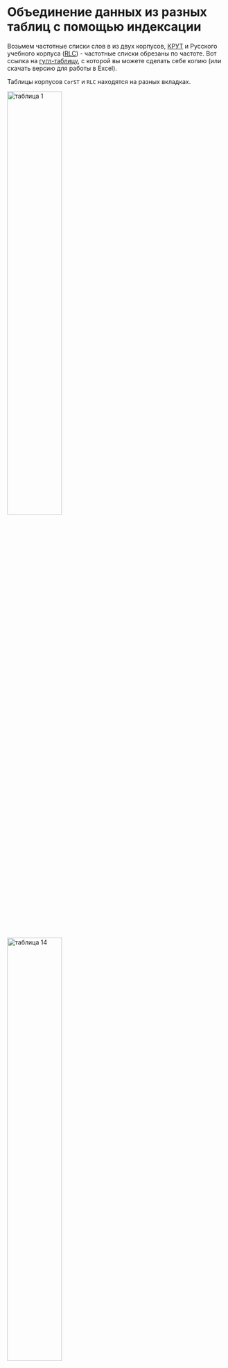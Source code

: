# Объединение данных из разных таблиц с помощью индексации

Возьмем частотные списки слов в из двух корпусов, [КРУТ](http://web-corpora.net/CoRST) и Русского учебного корпуса ([RLC](http://web-corpora.net/RLC)) - частотные списки обрезаны по частоте. 
Вот ссылка на [гугл-таблицу](https://docs.google.com/spreadsheets/d/1p0zwTFT5F-kb9c3Fov5BQWsowcj0Sybv984Lmglz-yQ/edit?usp=sharing), с которой вы можете сделать себе копию (или скачать версию для работы в Excel).

Таблицы корпусов `CorST` и `RLC` находятся на разных вкладках.

<img src="https://github.com/ElizavetaKuzmenko/Programming-and-computer-instruments/blob/master/images/1.png" alt="таблица 1" width="50%">

<img src="https://github.com/ElizavetaKuzmenko/Programming-and-computer-instruments/blob/master/images/14.png" alt="таблица 14" width="50%">    

Мы хотим получить общую таблицу, где данные из двух таблиц сведены вместе и их можно сравнить.

Внимание, в получившейся таблице могут и должны будут встречаться **пустые ячейки**!

## Что нужно делать:

**Шаг 0.**
Заполните в обеих таблицах столбец "Ранг". Ваши таблицы уже отсортированы по частоте, поэтому заполним этот столбец числами 1, 2, 3 и т.д. Есть разные способы сделать это, например, заполнить первые 3 ячейки, выделить и дважды кликнуть на нижний правый угол (там появится "+"). Или вставить 1, а потом использовать формулу `=1+D2` и т.п., которая будет увеличивать значения на 1.

Теперь сложнее. Слова с одинаковой частотой должны получить одинаковый ранг, например, слова _может_, _также_, _является_ и _у_ в CorST должны получить ранг 28, 29, 29, 31, соответственно. Придумайте и используйте формулу, которая может это сделать. 
(Если вы не справитесь с этим заданием, переходите к следующим шагам, ваши ответы будут засчитаны, но оценка будет снижена на 1 балл.)

**Шаг 1.**

Добавим в таблицу `CorST` столбец "Номер строки, на которой слово стоит в RLC". 

<img src="https://github.com/ElizavetaKuzmenko/Programming-and-computer-instruments/blob/master/images/3.png" alt="таблица 3" width="80%">

**Шаг 2.**

Затем для каждого слова в таблице `CorST` нужно:
  * найти его в столбце "Слово" таблицы `RLC`
  * определить номер строки, на которой он стоит
  * записать этот номер в столбец "Номер..." таблицы `CorST`
  
Сделаем это с помощью формулы `=ПОИСКПОЗ(...)` (в английской версии `=MATCH(...)`).   
В Excel эту формулу можно найти на вкладке Формулы в разделе "Ссылки и массивы".   

<img src="https://github.com/ElizavetaKuzmenko/Programming-and-computer-instruments/blob/master/images/4.png" alt="таблица 4">

В окне вставки формул укажем три аргумента:
  * Искомое_значение: кликните на ячейку с лексемой слева.
  * Просматриваемый массив: затем перейдите на лист таблицы `RLC` и выделите столбец "Слово"
  * Тип сопоставления: 0 (обозначает точное совпадение).

Нажмем OK.

<img src="https://github.com/ElizavetaKuzmenko/Programming-and-computer-instruments/blob/master/images/5.png" alt="таблица 5" width="80%">

В ячейке должен отобразиться номер строки, на которой искомое слово стоит в таблице `RLC`. Проверьте (с помощью поиска), что номер правильный.

Скопируем ячейку с формулой и вставим ее в том же столбце напротив всех остальных слов (можно дважды кликнуть на правый нижний угол заполненной ячейки, чтобы ее формула автоматически растянулась на весь столбец; выделение можно также растянуть на весь диапазон до конца таблицы, пользуясь комбинацией горячих клавиш `Shift` + `Ctrl` + стрелка вниз). 

<img src="https://github.com/ElizavetaKuzmenko/Programming-and-computer-instruments/blob/master/images/6.png" alt="таблица 6" width="50%">

**NB** Пересчет значений ячеек может занять некоторое время, особенно для больших таблиц.
Если после пересчета значений в каких-то ячейках появится #Н/Д (в английской версии - #N/A), это означает, что строка с таким словом не найдена.

**Шаг 3**

Добавим в таблицу `CorST` столбец "IPM-RLC". 

<img src="https://github.com/ElizavetaKuzmenko/Programming-and-computer-instruments/blob/master/images/7.png" alt="таблица 7" width="50%">

**Шаг 4**

На вкладке Формулы в разделе "Ссылки и массивы" найдем формулу "ИНДЕКС" (в английской версии "INDEX"), и в открывшемся мастере формулы:
   * выберите первую опцию

<img src="https://github.com/ElizavetaKuzmenko/Programming-and-computer-instruments/blob/master/images/8.png" alt="таблица 8" width="80%">

   * Массив: перейдите на лист `RLC` и выделите столбец с IPM.
   * Номер_строки: поставьте курсор на поле "Номер..." в таблице `CorST`
   * Номер_столбца: оставьте пустым, так как мы работаем с одним столбцом.

<img src="https://github.com/ElizavetaKuzmenko/Programming-and-computer-instruments/blob/master/images/9.png" alt="таблица 9" width="100%">

Нажмите ОК.

Проверьте (с помощью поиска), что частота для данного слова указана правильно.
Скопируем ячейку с формулой и вставим ее напротив всех остальных слов.

<img src="https://github.com/ElizavetaKuzmenko/Programming-and-computer-instruments/blob/master/images/10.png" alt="таблица 10" width="60%">

Теперь мы переставили все найденные данные из таблицы `RLC`. Осталось добавить те слова из `RLC`, которых не нашлось в основной таблице.

**Шаг 5**

Теперь все будет наоборот: добавим в таблицу `RLC` столбец "Номер строки, на которой слово стоит в CorST".

**Шаг 6**

Для каждого слова в таблице `RLC` найдем его позицию в столбце со словами таблицы `CorST` и запишем в столбце "Номер строки..." (так же, как в Шаге 2).

<img src="https://github.com/ElizavetaKuzmenko/Programming-and-computer-instruments/blob/master/images/11.png" alt="таблица 11" width="80%">

**Шаг 7**

Теперь мы хотим взять из таблицы `RLC` только те слова, которых не нашлось в списке `CorST`. 
Для этого отфильтруем все ячейки со значением "#Н/Д" в столбце "Номер строки...".

Делается это так:

  * Выделяем всю таблицу, нажав на ее левый верхний угол.
  * На вкладке "Данные" ищем функцию "Фильтр", нажимаем.
  * Выбираем нужную нам колонку "Номер строки, на которой слово стоит в CorST", нажав на небольшую белую кнопку справа от ее названия.
  * Создаем и применяем фильтр с условием "равно..." и значением "#Н/Д" (или "equals" "#N/A" в англоязычном интерфейсе).
  * Готово, теперь у нас остались только нужные слова!
 
Если отфильтровать слова почему-то не удалось, можно попробовать отсортировать их по значению столбца "Номер строки, на которой слово стоит в RLC". Так все слова со значением "#Н/Д" в этом столбце окажутся внизу или вверху таблицы, и их можно будет скопировать вручную.
  
<img src="https://github.com/ElizavetaKuzmenko/Programming-and-computer-instruments/blob/master/images/13.png" alt="таблица 13" width="60%">

Теперь добавим данные по этим словам в таблицу `CorST` (тут можно просто скопировать слова в столбец "Слова", внизу под существующим списком, а затем скопировать значения IPM в столбец `IPM-RLC`).
_Примечание_: если вам не удается вставить скопировать слова на другую вкладку, значит, вы пытаетесь вставить содержание целого столбца в часть другого столбца, что невозможно. Выделите именно диапазон ячеек от первого до последнего слова (и соответствующий диапазон частот).  

**Шаг 8** 

Теперь у нас в таблице `CorST` сведены все данные! 

Давайте выделим нужные нам данные в отдельный лист. Создадим лист "merge", вставим туда колонки Слово, IPM-CorST и IPM-RLC (используйте специальную вставку: только значений). В столбце IPM-RLC замените все вхождения #Н/Д на пустую строку. Укажите формат ячеек с IPM - числовой.

<img src="https://github.com/ElizavetaKuzmenko/Programming-and-computer-instruments/blob/master/images/14.png" alt="таблица 14" width="50%">   

Отсортируйте таблицу по столбцу "Слово" (по возрастанию), а затем по столбцу "IPM-CorST" (по убыванию).  

**УРА!**

## Вопросы для проверки:
Вопросы находятся в этой [форме](https://forms.gle/a7E7d6dGvrHqtLcMA). Ответьте на них.  
При ответах на вопросы не сортируйте таблицу, а пользуйтесь фильтрами в нужных столбцах. 


